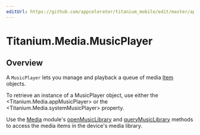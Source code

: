 ```yaml
---
editUrl: https://github.com/appcelerator/titanium_mobile/edit/master/apidoc/Titanium/Media/MusicPlayer.yml
---
```

# Titanium.Media.MusicPlayer

<TypeHeader/>

## Overview

A `MusicPlayer` lets you manage and playback a queue of media [Item](Titanium.Media.Item) objects.

To retrieve an instance of a MusicPlayer object, use either the
<Titanium.Media.appMusicPlayer> or the <Titanium.Media.systemMusicPlayer> property.

Use the [Media](Titanium.Media) module's [openMusicLibrary](Titanium.Media.openMusicLibrary) and
[queryMusicLibrary](Titanium.Media.queryMusicLibrary) methods to access the media items in the
device's media library.

<ApiDocs/>
